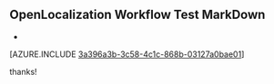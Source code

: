 ## OpenLocalization Workflow Test MarkDown
* 

[AZURE.INCLUDE [3a396a3b-3c58-4c1c-868b-03127a0bae01](calleeMd1.md)]

 
thanks!